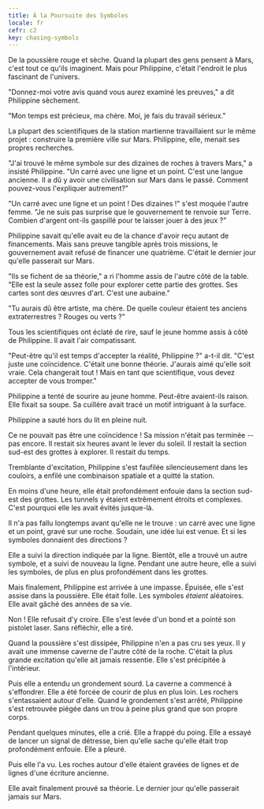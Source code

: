```yaml
---
title: À la Poursuite des Symboles
locale: fr
cefr: c2
key: chasing-symbols
---
```


De la poussière rouge et sèche. Quand la plupart des gens pensent à Mars, c'est tout ce qu'ils imaginent. Mais pour Philippine, c'était l'endroit le plus fascinant de l'univers.

"Donnez-moi votre avis quand vous aurez examiné les preuves," a dit Philippine sèchement.

"Mon temps est précieux, ma chère. Moi, je fais du travail sérieux."

La plupart des scientifiques de la station martienne travaillaient sur le même projet : construire la première ville sur Mars. Philippine, elle, menait ses propres recherches.

"J'ai trouvé le même symbole sur des dizaines de roches à travers Mars," a insisté Philippine. "Un carré avec une ligne et un point. C'est une langue ancienne. Il a dû y avoir une civilisation sur Mars dans le passé. Comment pouvez-vous l'expliquer autrement?"

"Un carré avec une ligne et un point ! Des dizaines !" s'est moquée l'autre femme. "Je ne suis pas surprise que le gouvernement te renvoie sur Terre. Combien d'argent ont-ils gaspillé pour te laisser jouer à des jeux ?"

Philippine savait qu'elle avait eu de la chance d'avoir reçu autant de financements. Mais sans preuve tangible après trois missions, le gouvernement avait refusé de financer une quatrième. C'était le dernier jour qu'elle passerait sur Mars.

"Ils se fichent de sa théorie," a ri l'homme assis de l'autre côté de la table. "Elle est la seule assez folle pour explorer cette partie des grottes. Ses cartes sont des œuvres d'art. C'est une aubaine."

"Tu aurais dû être artiste, ma chère. De quelle couleur étaient tes anciens extraterrestres ? Rouges ou verts ?"

Tous les scientifiques ont éclaté de rire, sauf le jeune homme assis à côté de Philippine. Il avait l'air compatissant.

"Peut-être qu'il est temps d'accepter la réalité, Philippine ?" a-t-il dit. "C'est juste une coïncidence. C'était une bonne théorie. J'aurais aimé qu'elle soit vraie. Cela changerait tout ! Mais en tant que scientifique, vous devez accepter de vous tromper."

Philippine a tenté de sourire au jeune homme. Peut-être avaient-ils raison. Elle fixait sa soupe. Sa cuillère avait tracé un motif intriguant à la surface.

Philippine a sauté hors du lit en pleine nuit.

Ce ne pouvait pas être une coïncidence ! Sa mission n'était pas terminée -- pas encore. Il restait six heures avant le lever du soleil. Il restait la section sud-est des grottes à explorer. Il restait du temps.

Tremblante d'excitation, Philippine s'est faufilée silencieusement dans les couloirs, a enfilé une combinaison spatiale et a quitté la station.

En moins d'une heure, elle était profondément enfouie dans la section sud-est des grottes. Les tunnels y étaient extrêmement étroits et complexes. C'est pourquoi elle les avait évités jusque-là.

Il n'a pas fallu longtemps avant qu'elle ne le trouve : un carré avec une ligne et un point, gravé sur une roche. Soudain, une idée lui est venue. Et si les symboles donnaient des directions ?

Elle a suivi la direction indiquée par la ligne. Bientôt, elle a trouvé un autre symbole, et a suivi de nouveau la ligne. Pendant une autre heure, elle a suivi les symboles, de plus en plus profondément dans les grottes.

Mais finalement, Philippine est arrivée à une impasse. Épuisée, elle s'est assise dans la poussière. Elle était folle. Les symboles *étaient* aléatoires. Elle avait gâché des années de sa vie.

Non ! Elle refusait d'y croire. Elle s'est levée d'un bond et a pointé son pistolet laser. Sans réfléchir, elle a tiré.

Quand la poussière s'est dissipée, Philippine n'en a pas cru ses yeux. Il y avait une immense caverne de l'autre côté de la roche. C'était la plus grande excitation qu'elle ait jamais ressentie. Elle s'est précipitée à l'intérieur.

Puis elle a entendu un grondement sourd. La caverne a commencé à s'effondrer. Elle a été forcée de courir de plus en plus loin. Les rochers s'entassaient autour d'elle. Quand le grondement s'est arrêté, Philippine s'est retrouvée piégée dans un trou à peine plus grand que son propre corps.

Pendant quelques minutes, elle a crié. Elle a frappé du poing. Elle a essayé de lancer un signal de détresse, bien qu'elle sache qu'elle était trop profondément enfouie. Elle a pleuré.

Puis elle l'a vu. Les roches autour d'elle étaient gravées de lignes et de lignes d'une écriture ancienne.

Elle avait finalement prouvé sa théorie. Le dernier jour qu'elle passerait jamais sur Mars.